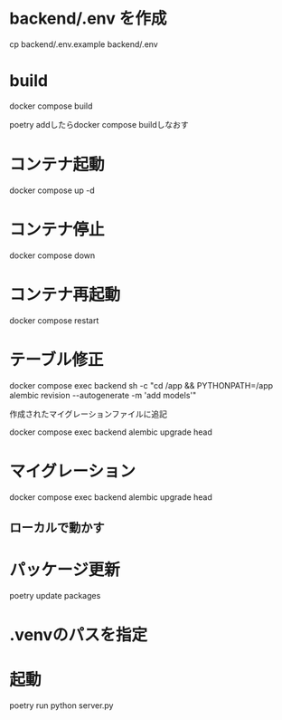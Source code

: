 
# backend/.env を作成

cp backend/.env.example backend/.env

# build

docker compose build

poetry addしたらdocker compose buildしなおす

# コンテナ起動

docker compose up -d

# コンテナ停止

docker compose down

# コンテナ再起動

docker compose restart

# テーブル修正

docker compose exec backend sh -c "cd /app && PYTHONPATH=/app alembic revision --autogenerate -m 'add models'"

作成されたマイグレーションファイルに追記

docker compose exec backend alembic upgrade head

# マイグレーション

docker compose exec backend alembic upgrade head

## ローカルで動かす

# パッケージ更新

poetry update packages

# .venvのパスを指定

# 起動

poetry run python server.py
